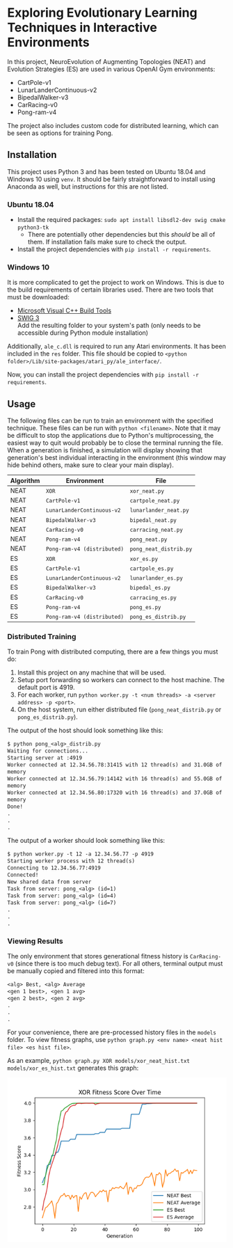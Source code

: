 # Exploring Evolutionary Learning Techniques in Interactive Environments 

In this project, NeuroEvolution of Augmenting Topologies (NEAT) and Evolution Strategies (ES) are used in various OpenAI Gym environments: 

* CartPole-v1
* LunarLanderContinuous-v2 
* BipedalWalker-v3
* CarRacing-v0
* Pong-ram-v4

The project also includes custom code for distributed learning, which can be seen as options for training Pong. 

## Installation

This project uses Python 3 and has been tested on Ubuntu 18.04 and Windows 10 using `venv`. It should be fairly straightforward to install using Anaconda as well, but instructions for this are not listed. 

### Ubuntu 18.04 

* Install the required packages: `sudo apt install libsdl2-dev swig cmake python3-tk` 
  * There are potentially other dependencies but this *should* be all of them. If installation fails make sure to check the output. 
* Install the project dependencies with `pip install -r requirements`. 

### Windows 10 

It is more complicated to get the project to work on Windows. This is due to the build requirements of certain libraries used. There are two tools that must be downloaded: 

* [Microsoft Visual C++ Build Tools](https://visualstudio.microsoft.com/downloads/)
* [SWIG 3](https://sourceforge.net/projects/swig/files/swigwin/swigwin-3.0.12/)  
  Add the resulting folder to your system's path (only needs to be accessible during Python module installation)

Additionally, `ale_c.dll` is required to run any Atari environments. It has been included in the `res` folder. This file should be copied to `<python folder>/Lib/site-packages/atari_py/ale_interface/`. 

Now, you can install the project dependencies with `pip install -r requirements`. 

## Usage 

The following files can be run to train an environment with the specified technique. These files can be run with `python <filename>`. Note that it may be difficult to stop the applications due to Python's multiprocessing, the easiest way to quit would probably be to close the terminal running the file. When a generation is finished, a simulation will display showing that generation's best individual interacting in the environment (this window may hide behind others, make sure to clear your main display). 

| Algorithm | Environment                 | File                   | 
| --------- | --------------------------- | ---------------------- |
| NEAT      | `XOR                      ` | `xor_neat.py         ` | 
| NEAT      | `CartPole-v1              ` | `cartpole_neat.py    ` | 
| NEAT      | `LunarLanderContinuous-v2 ` | `lunarlander_neat.py ` | 
| NEAT      | `BipedalWalker-v3         ` | `bipedal_neat.py     ` | 
| NEAT      | `CarRacing-v0             ` | `carracing_neat.py   ` | 
| NEAT      | `Pong-ram-v4              ` | `pong_neat.py        ` | 
| NEAT      | `Pong-ram-v4 (distributed)` | `pong_neat_distrib.py` | 
| ES        | `XOR                      ` | `xor_es.py           ` | 
| ES        | `CartPole-v1              ` | `cartpole_es.py      ` | 
| ES        | `LunarLanderContinuous-v2 ` | `lunarlander_es.py   ` | 
| ES        | `BipedalWalker-v3         ` | `bipedal_es.py       ` | 
| ES        | `CarRacing-v0             ` | `carracing_es.py     ` | 
| ES        | `Pong-ram-v4              ` | `pong_es.py          ` | 
| ES        | `Pong-ram-v4 (distributed)` | `pong_es_distrib.py  ` | 

### Distributed Training 

To train Pong with distributed computing, there are a few things you must do: 

1. Install this project on any machine that will be used. 
2. Setup port forwarding so workers can connect to the host machine. The default port is 4919. 
3. For each worker, run `python worker.py -t <num threads> -a <server address> -p <port>`. 
4. On the host system, run either distributed file (`pong_neat_distrib.py` or `pong_es_distrib.py`). 

The output of the host should look something like this: 
```
$ python pong_<alg>_distrib.py
Waiting for connections...
Starting server at :4919
Worker connected at 12.34.56.78:31415 with 12 thread(s) and 31.0GB of memory
Worker connected at 12.34.56.79:14142 with 16 thread(s) and 55.0GB of memory
Worker connected at 12.34.56.80:17320 with 16 thread(s) and 37.0GB of memory
Done!
.
.
.
```

The output of a worker should look something like this: 
```
$ python worker.py -t 12 -a 12.34.56.77 -p 4919
Starting worker process with 12 thread(s)
Connecting to 12.34.56.77:4919
Connected!
New shared data from server
Task from server: pong_<alg> (id=1)
Task from server: pong_<alg> (id=4)
Task from server: pong_<alg> (id=7)
.
.
.
```

### Viewing Results 

The only environment that stores generational fitness history is `CarRacing-v0` (since there is too much debug text). For all others, terminal output must be manually copied and filtered into this format: 
```
<alg> Best, <alg> Average
<gen 1 best>, <gen 1 avg>
<gen 2 best>, <gen 2 avg>
.
.
.
```
For your convenience, there are pre-processed history files in the `models` folder. To view fitness graphs, use `python graph.py <env name> <neat hist file> <es hist file>`. 

As an example, `python graph.py XOR models/xor_neat_hist.txt models/xor_es_hist.txt` generates this graph: 

![XOR Fitness Graph](graphs/xor.png)